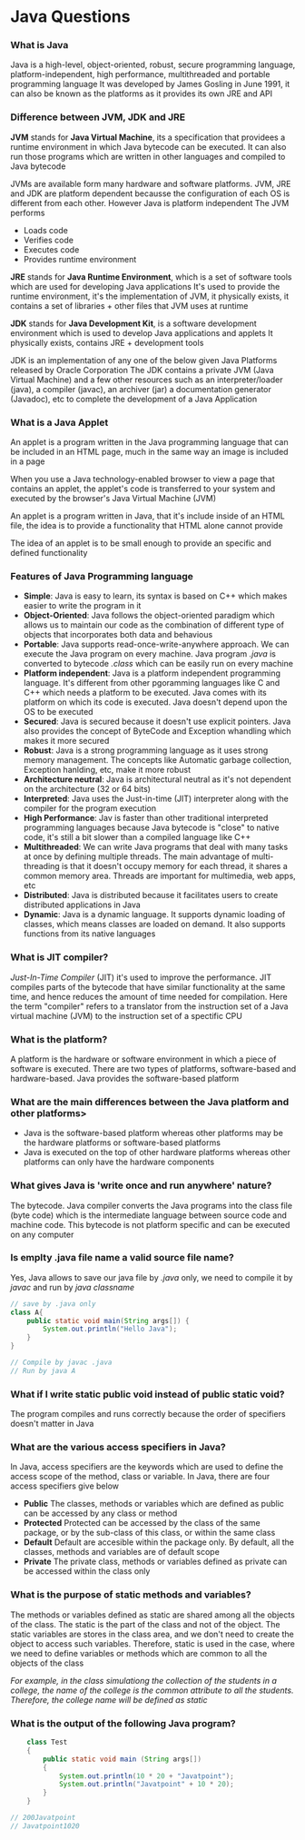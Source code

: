 # Java Questions

### What is Java
Java is a high-level, object-oriented, robust, secure programming language, platform-independent, high performance, multithreaded and portable programming language
It was developed by James Gosling in June 1991, it can also be known as the platforms as it provides its own JRE and API

### Difference between JVM, JDK and JRE
**JVM** stands for **Java Virtual Machine**, its a specification that providees a runtime environment in which Java bytecode can be executed. It can also run those programs which are written in other languages and compiled to Java bytecode

JVMs are available form many hardware and software platforms. JVM, JRE and JDK are platform dependent becausse the configuration of each OS is different from each other. However Java is platform independent
The JVM performs 
- Loads code
- Verifies code
- Executes code
- Provides runtime environment


**JRE** stands for **Java Runtime Environment**, which is a set of software tools which are used for developing Java applications
It's used to provide the runtime environment, it's the implementation of JVM, it physically exists, it contains a set of libraries + other files that JVM uses at runtime


**JDK** stands for **Java Development Kit**, is a software development environment which is used to develop Java applications and applets
It physically exists, contains JRE + development tools

JDK is an implementation of any one of the below given Java Platforms released by Oracle Corporation
The JDK contains a private JVM (Java Virtual Machine) and a few other resources such as an interpreter/loader (java), a compiler (javac), an archiver (jar) a documentation generator (Javadoc), etc to complete the development of a Java Application

### What is a Java Applet
An applet is a program written in the Java programming language that can be included in an HTML page, much in the same way an image is included in a page

When you use a Java technology-enabled browser to view a page that contains an applet, the applet's code is transferred to your system and executed by the browser's Java Virtual Machine (JVM)

An applet is a program written in Java, that it's include inside of an HTML file, the idea is to provide a functionality that HTML alone cannot provide

The idea of an applet is to be small enough to provide an specific and defined functionality


### Features of Java Programming language
- **Simple**: Java is easy to learn, its syntax is based on C++ which makes easier to write the program in it
- **Object-Oriented**: Java follows the object-oriented paradigm which allows us to maintain our code as the combination of different type of objects that incorporates both data and behavious
- **Portable**: Java supports read-once-write-anywhere approach. We can execute the Java program on every machine. Java program *.java* is converted to bytecode *.class* which can be easily run on every machine
- **Platform independent**: Java is a platform independent programming language. It's different from other pgoramming languages like C and C++ which needs a platform to be executed. Java comes with its platform on which its code is executed. Java doesn't depend upon the OS to be executed
- **Secured**: Java is secured because it doesn't use explicit pointers. Java also provides the concept of ByteCode and Exception whandling which makes it more secured
- **Robust**: Java is a strong programming language as it uses strong memory management. The concepts like Automatic garbage collection, Exception hanlding, etc, make it more robust
- **Architecture neutral**: Java is architectural neutral as it's not dependent on the architecture (32 or 64 bits)
- **Interpreted**: Java uses the Just-in-time (JIT) interpreter along with the compiler for the program execution
- **High Performance**: Jav is faster than other traditional interpreted programming languages because Java bytecode is "close" to native code, it's still a bit slower than a compiled language like C++
- **Multithreaded**: We can write Java programs that deal with many tasks at once by defining multiple threads. The main advantage of multi-threading is that it doesn't occupy memory for each thread, it shares a common memory area. Threads are important for multimedia, web apps, etc
- **Distributed**: Java is distributed because it facilitates users to create distributed applications in Java
- **Dynamic**: Java is a dynamic language. It supports dynamic loading of classes, which means classes are loaded on demand. It also supports functions from its native languages

### What is JIT compiler?
*Just-In-Time Compiler* (JIT) it's used to improve the performance. JIT compiles parts of the bytecode that have similar functionality at the same time, and hence reduces the amount of time needed for compilation. Here the term "compiler" refers to a translator from the instruction set of a Java virtual machine (JVM) to the instruction set of a spectific CPU

### What is the platform?
A platform is the hardware or software environment in which a piece of software is executed. There are two types of platforms, software-based and hardware-based. Java provides the software-based platform

### What are the main differences between the Java platform and other platforms>
- Java is the software-based platform whereas other platforms may be the hardware platforms or software-based platforms
- Java is executed on the top of other hardware platforms whereas other platforms can only have the hardware components

### What gives Java is 'write once and run anywhere' nature?
The bytecode. Java compiler converts the Java programs into the class file (byte code) which is the intermediate language between source code and machine code. This bytecode is not platform specific and can be executed on any computer

### Is emplty .java file name a valid source file name?
Yes, Java allows to save our java file by  *.java* only, we need to compile it by *javac* and run by *java classname*
```java
// save by .java only
class A{
	public static void main(String args[]) {
		System.out.println("Hello Java");
	}
}

// Compile by javac .java
// Run by java A
```

### What if I write static public void instead of public static void?
The program compiles and runs correctly because the order of specifiers doesn't matter in Java

### What are the various access specifiers in Java?
In Java, access specifiers are the keywords which are used to define the access scope of the method, class or variable. In Java, there are four access specifiers give below
- **Public** The classes, methods or variables which are defined as public can be accessed by any class or method
- **Protected** Protected can be accessed by the class of the same package, or by the sub-class of this class, or within the same class
- **Default** Default are accesible within the package only. By default, all the classes, methods and variables are of default scope
- **Private** The private class, methods or variables defined as private can be accessed within the class only

### What is the purpose of static methods and variables?
The methods or variables defined as static are shared among all the objects of the class. The static is the part of the class and not of the object. The static variables are stores in the class area, and we don't need to create the object to access such variables. Therefore, static is used in the case, where we need to define variables or methods which are common to all the objects of the class

*For example, in the class simulationg the collection of the students in a college, the name of the college is the common attribute to all the students. Therefore, the college name will be defined as static*

### What is the output of the following Java program?
```java
    class Test   
    {  
        public static void main (String args[])   
        {  
            System.out.println(10 * 20 + "Javatpoint");   
            System.out.println("Javatpoint" + 10 * 20);  
        }  
    }

// 200Javatpoint
// Javatpoint1020  
```
